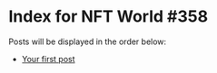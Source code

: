 # Index for NFT World #358
Posts will be displayed in the order below:

- [Your first post](./001-first.md)

